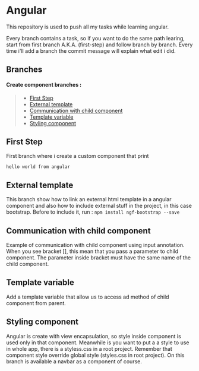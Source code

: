 # Angular 
This repository is used to push all my tasks while  learning angular.

Every branch contains a task, so if you want to do the same path learing, start from first branch A.K.A. (first-step) and follow branch by branch. Every time i'll add a branch the commit message will explain what edit i did.

## Branches
#### Create component branches :
>* [First Step](#first-step)
>* [External template](#external-template)
>* [Communication with child component](#communication-with-child-component)
>* [Template variable](#template-variable)
>* [Styling component](#styling-component)

## First Step
First branch where i create a custom component that print  
```
hello world from angular
```

## External template

This branch show how to link an external html template in a angular component and also how to include external stuff in the project, in this case bootstrap. Before to include it, run : 
``` npm install ngf-bootstrap --save ```

## Communication with child component
Example of communication with child component using input annotation. When you see bracket [], this mean that you pass a parameter to child component. The parameter inside bracket must have the same name of the child component. 



## Template variable
Add a template variable that allow us to access ad method of child component from parent.


## Styling component
Angular is create with view encapsulation, so style inside component is used only in that component. Meanwhile is you want to put a a style to use in whole app, there is a styless.css in a root project. Remember that component style override global style (styles.css in root project). On this branch is available a navbar as a component of course.